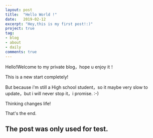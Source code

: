 ```yaml
---
layout: post
title:  "Hello World !"
date:   2019-02-12
excerpt: "Hey,this is my first post!:)"
project: true
tag: 
- blog
- about
- daily
comments: true
---
```


Hello!Welcome to my private blog，hope u enjoy it！

This is a new start completely!

But because i'm still a High school student，so it maybe very slow to update，but i will never stop it，i promise. :-)

Thinking changes life!

That's the end.

## The post was only used for test.

